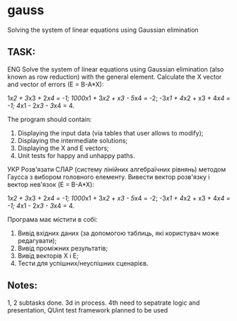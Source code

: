 gauss
=====

Solving the system of linear equations using Gaussian elimination

TASK:
-----

ENG
Solve the system of linear equations using Gaussian elimination (also known as row reduction) with the general element.
Calculate the X vector and vector of errors (E = B-A*X):

1*x2 + 3*x3 + 2*x4 = -1;
1000*x1 + 3*x2 + x3 - 5*x4 = -2;
-3*x1 + 4*x2 + x3 + 4*x4 = -1;
4*x1 - 2*x3 - 3*x4 = 4.

The program should contain:
1. Displaying the input data (via tables that user allows to modify);
2. Displaying the intermediate solutions;
3. Displaying the X and E vectors;
3. Unit tests for happy and unhappy paths.

УКР
Розв'язати СЛАР (систему лінійних алгебраїчних рівнянь) методом Гаусса з вибором головного елементу.
Вивести вектор розв'язку і вектор нев'язок (E = B-A*X):

1*x2 + 3*x3 + 2*x4 = -1;
1000*x1 + 3*x2 + x3 - 5*x4 = -2;
-3*x1 + 4*x2 + x3 + 4*x4 = -1;
4*x1 - 2*x3 - 3*x4 = 4.

Програма має містити в собі:
1. Вивід вхідних даних (за допомогою таблиць, які користувач може редагувати);
2. Вивід проміжних результатів;
3. Вивід векторів X і E;
3. Тести для успішних/неуспішних сценарієв.

Notes:
------

1, 2  subtasks done.
3d    in process.
4th   need to sepatrate logic and presentation, QUint test framework planned to be used
